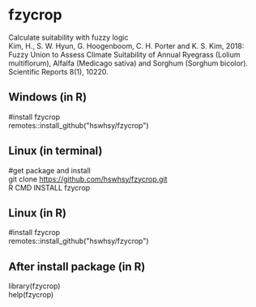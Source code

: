 # fzycrop
Calculate suitability with fuzzy logic   
Kim, H., S. W. Hyun, G. Hoogenboom, C. H. Porter and K. S. Kim, 2018: Fuzzy Union to Assess Climate Suitability of Annual Ryegrass (Lolium multiflorum), Alfalfa (Medicago sativa) and Sorghum (Sorghum bicolor). Scientific Reports 8(1), 10220.

Windows (in R)    
-------------
#install fzycrop    
remotes::install_github("hswhsy/fzycrop")

Linux (in terminal)  
-------------
#get package and install    
git clone https://github.com/hswhsy/fzycrop.git    
R CMD INSTALL fzycrop

Linux (in R)  
-------------
#install fzycrop    
remotes::install_github("hswhsy/fzycrop")

After install package (in R)
------------
library(fzycrop)    
help(fzycrop)
